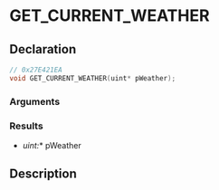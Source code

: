 # GET_CURRENT_WEATHER

## Declaration
```cpp
// 0x27E421EA
void GET_CURRENT_WEATHER(uint* pWeather);
```

### Arguments

### Results
- **uint*:** pWeather

## Description
